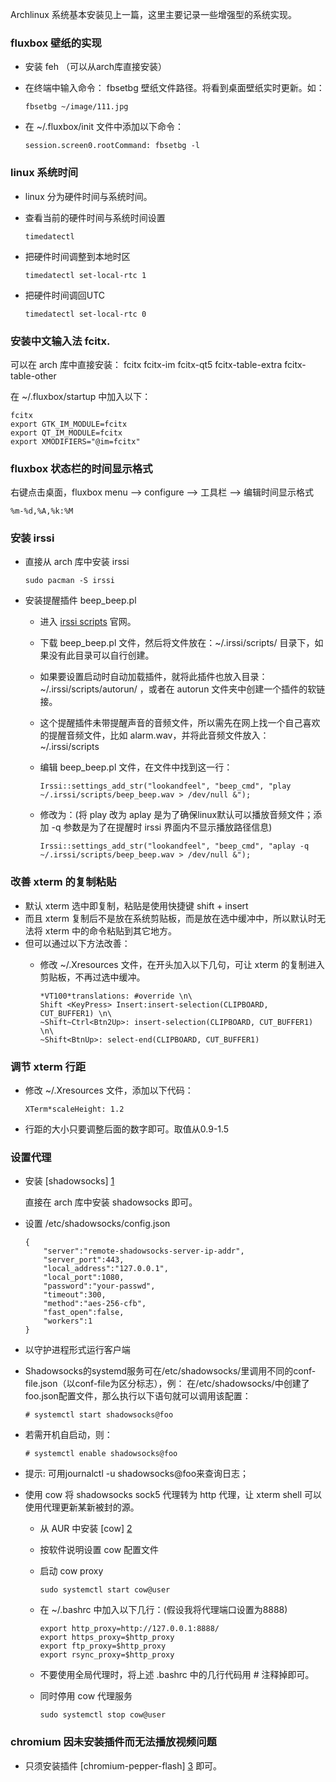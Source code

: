 Archlinux 系统基本安装见上一篇，这里主要记录一些增强型的系统实现。

### fluxbox 壁纸的实现

+   安装 feh （可以从arch库直接安装）
+   在终端中输入命令： fbsetbg 壁纸文件路径。将看到桌面壁纸实时更新。如：
        
        fbsetbg ~/image/111.jpg

+   在 ~/.fluxbox/init 文件中添加以下命令：
        
        session.screen0.rootCommand: fbsetbg -l

### linux 系统时间

+   linux 分为硬件时间与系统时间。
+   查看当前的硬件时间与系统时间设置

        timedatectl

+   把硬件时间调整到本地时区

        timedatectl set-local-rtc 1

+   把硬件时间调回UTC

        timedatectl set-local-rtc 0

### 安装中文输入法 fcitx.

可以在 arch 库中直接安装： fcitx fcitx-im fcitx-qt5 fcitx-table-extra fcitx-table-other

在 ~/.fluxbox/startup 中加入以下：

    fcitx
    export GTK_IM_MODULE=fcitx
    export QT_IM_MODULE=fcitx
    export XMODIFIERS="@im=fcitx"

### fluxbox 状态栏的时间显示格式

右键点击桌面，fluxbox menu --> configure --> 工具栏 --> 编辑时间显示格式

    %m-%d,%A,%k:%M

### 安装 irssi

+   直接从 arch 库中安装 irssi

        sudo pacman -S irssi

+   安装提醒插件 beep_beep.pl
    -   进入 [irssi scripts][1] 官网。
    -   下载 beep_beep.pl 文件，然后将文件放在：~/.irssi/scripts/ 目录下，如果没有此目录可以自行创建。
    -   如果要设置启动时自动加载插件，就将此插件也放入目录：~/.irssi/scripts/autorun/ ，或者在 autorun 文件夹中创建一个插件的软链接。
    -   这个提醒插件未带提醒声音的音频文件，所以需先在网上找一个自己喜欢的提醒音频文件，比如 alarm.wav，并将此音频文件放入：~/.irssi/scripts
    -   编辑 beep_beep.pl 文件，在文件中找到这一行：

            Irssi::settings_add_str("lookandfeel", "beep_cmd", "play ~/.irssi/scripts/beep_beep.wav > /dev/null &");
            
    -   修改为：(将 play 改为 aplay 是为了确保linux默认可以播放音频文件；添加 -q 参数是为了在提醒时 irssi 界面内不显示播放路径信息)

            Irssi::settings_add_str("lookandfeel", "beep_cmd", "aplay -q ~/.irssi/scripts/beep_beep.wav > /dev/null &");

### 改善 xterm 的复制粘贴

+   默认 xterm 选中即复制，粘贴是使用快捷键 shift + insert
+   而且 xterm 复制后不是放在系统剪贴板，而是放在选中缓冲中，所以默认时无法将 xterm 中的命令粘贴到其它地方。
+   但可以通过以下方法改善：
    -   修改 ~/.Xresources 文件，在开头加入以下几句，可让 xterm 的复制进入剪贴板，不再过选中缓冲。
        
            *VT100*translations: #override \n\ 
            Shift <KeyPress> Insert:insert-selection(CLIPBOARD, CUT_BUFFER1) \n\ 
            ~Shift~Ctrl<Btn2Up>: insert-selection(CLIPBOARD, CUT_BUFFER1) \n\ 
            ~Shift<BtnUp>: select-end(CLIPBOARD, CUT_BUFFER1) 

### 调节 xterm 行距

+   修改 ~/.Xresources 文件，添加以下代码：

        XTerm*scaleHeight: 1.2

+   行距的大小只要调整后面的数字即可。取值从0.9-1.5

### 设置代理

+   安装 [shadowsocks] [1]

    直接在 arch 库中安装 shadowsocks 即可。

+   设置 /etc/shadowsocks/config.json 

        {
	        "server":"remote-shadowsocks-server-ip-addr",
	        "server_port":443,
        	"local_address":"127.0.0.1",
	        "local_port":1080,
	        "password":"your-passwd",
	        "timeout":300,
	        "method":"aes-256-cfb",
	        "fast_open":false,
	        "workers":1
        }

+   以守护进程形式运行客户端
+   Shadowsocks的systemd服务可在/etc/shadowsocks/里调用不同的conf-file.json（以conf-file为区分标志），例： 在/etc/shadowsocks/中创建了foo.json配置文件，那么执行以下语句就可以调用该配置：

        # systemctl start shadowsocks@foo

+   若需开机自启动，则：

        # systemctl enable shadowsocks@foo

+   提示: 可用journalctl -u shadowsocks@foo来查询日志；

+   使用 cow 将 shadowsocks sock5 代理转为 http 代理，让 xterm shell 可以使用代理更新某新被封的源。
    -   从 AUR 中安装 [cow] [2]
    -   按软件说明设置 cow 配置文件
    -   启动 cow proxy
        
            sudo systemctl start cow@user

    -   在 ~/.bashrc 中加入以下几行：(假设我将代理端口设置为8888)

            export http_proxy=http://127.0.0.1:8888/
            export https_proxy=$http_proxy
            export ftp_proxy=$http_proxy
            export rsync_proxy=$http_proxy

    -   不要使用全局代理时，将上述 .bashrc 中的几行代码用 # 注释掉即可。
    -   同时停用 cow 代理服务

            sudo systemctl stop cow@user

### chromium 因未安装插件而无法播放视频问题

+   只须安装插件 [chromium-pepper-flash] [3] 即可。


[1]:    https://wiki.archlinux.org/index.php/Shadowsocks_(%E7%AE%80%E4%BD%93%E4%B8%AD%E6%96%87)     "shadowsocks_(简体中文)"
[2]:    https://aur.archlinux.org/packages/cow-proxy/       "cow-proxy"
[3]:    https://aur.archlinux.org/packages/chromium-pepper-flash/   "chromium-pepper-flash/"
